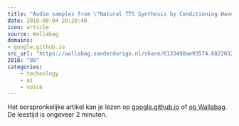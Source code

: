 ```yaml
---
title: "Audio samples from \"Natural TTS Synthesis by Conditioning WaveNet on Mel Spectrogram Predictions\""
date: 2018-08-04 20:20:40
icon: article
source: Wallabag
domains:
- google.github.io
src_url: "https://wallabag.sanderdorigo.nl/share/6133490ae93574.68220329"
2018: "08"
categories:
    - technology
    - ai
    - voice
---
```

Het oorspronkelijke artikel kan je lezen op [google.github.io](https://google.github.io/tacotron/publications/tacotron2/index.html) of [op Wallabag](https://wallabag.sanderdorigo.nl/share/6133490ae93574.68220329). De leestijd is ongeveer 2 minuten.